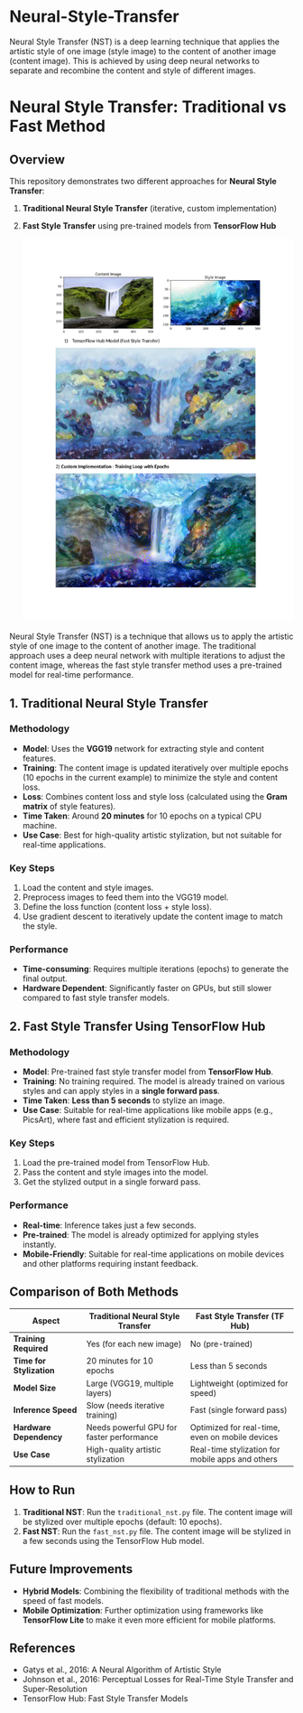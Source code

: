 # Neural-Style-Transfer
Neural Style Transfer (NST) is a deep learning technique that applies the artistic style of one image (style image) to the content of another image (content image). This is achieved by using deep neural networks to separate and recombine the content and style of different images.

# Neural Style Transfer: Traditional vs Fast Method

## Overview

This repository demonstrates two different approaches for **Neural Style Transfer**:
1. **Traditional Neural Style Transfer** (iterative, custom implementation)
2. **Fast Style Transfer** using pre-trained models from **TensorFlow Hub**

  

   ![Alt text describing the image]( https://github.com/Adhi-Git-hub/Neural-Style-Transfer/blob/main/TensorFlow%20Hub%20Model-1.jpg)


Neural Style Transfer (NST) is a technique that allows us to apply the artistic style of one image to the content of another image. The traditional approach uses a deep neural network with multiple iterations to adjust the content image, whereas the fast style transfer method uses a pre-trained model for real-time performance.

## 1. Traditional Neural Style Transfer

### Methodology
- **Model**: Uses the **VGG19** network for extracting style and content features.
- **Training**: The content image is updated iteratively over multiple epochs (10 epochs in the current example) to minimize the style and content loss.
- **Loss**: Combines content loss and style loss (calculated using the **Gram matrix** of style features).
- **Time Taken**: Around **20 minutes** for 10 epochs on a typical CPU machine.
- **Use Case**: Best for high-quality artistic stylization, but not suitable for real-time applications.

### Key Steps
1. Load the content and style images.
2. Preprocess images to feed them into the VGG19 model.
3. Define the loss function (content loss + style loss).
4. Use gradient descent to iteratively update the content image to match the style.

### Performance
- **Time-consuming**: Requires multiple iterations (epochs) to generate the final output.
- **Hardware Dependent**: Significantly faster on GPUs, but still slower compared to fast style transfer models.

## 2. Fast Style Transfer Using TensorFlow Hub

### Methodology
- **Model**: Pre-trained fast style transfer model from **TensorFlow Hub**.
- **Training**: No training required. The model is already trained on various styles and can apply styles in a **single forward pass**.
- **Time Taken**: **Less than 5 seconds** to stylize an image.
- **Use Case**: Suitable for real-time applications like mobile apps (e.g., PicsArt), where fast and efficient stylization is required.

### Key Steps
1. Load the pre-trained model from TensorFlow Hub.
2. Pass the content and style images into the model.
3. Get the stylized output in a single forward pass.

### Performance
- **Real-time**: Inference takes just a few seconds.
- **Pre-trained**: The model is already optimized for applying styles instantly.
- **Mobile-Friendly**: Suitable for real-time applications on mobile devices and other platforms requiring instant feedback.

## Comparison of Both Methods

| **Aspect**                     | **Traditional Neural Style Transfer**               | **Fast Style Transfer (TF Hub)**                   |
|---------------------------------|----------------------------------------------------|---------------------------------------------------|
| **Training Required**           | Yes (for each new image)                           | No (pre-trained)                                  |
| **Time for Stylization**        | 20 minutes for 10 epochs                           | Less than 5 seconds                               |
| **Model Size**                  | Large (VGG19, multiple layers)                     | Lightweight (optimized for speed)                 |
| **Inference Speed**             | Slow (needs iterative training)                    | Fast (single forward pass)                        |
| **Hardware Dependency**         | Needs powerful GPU for faster performance          | Optimized for real-time, even on mobile devices   |
| **Use Case**                    | High-quality artistic stylization                  | Real-time stylization for mobile apps and others  |

## How to Run

1. **Traditional NST**: Run the `traditional_nst.py` file. The content image will be stylized over multiple epochs (default: 10 epochs).
2. **Fast NST**: Run the `fast_nst.py` file. The content image will be stylized in a few seconds using the TensorFlow Hub model.

## Future Improvements

- **Hybrid Models**: Combining the flexibility of traditional methods with the speed of fast models.
- **Mobile Optimization**: Further optimization using frameworks like **TensorFlow Lite** to make it even more efficient for mobile platforms.

## References

- Gatys et al., 2016: A Neural Algorithm of Artistic Style
- Johnson et al., 2016: Perceptual Losses for Real-Time Style Transfer and Super-Resolution
- TensorFlow Hub: Fast Style Transfer Models

